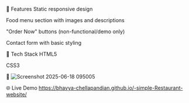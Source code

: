 🔧 Features
Static responsive design

Food menu section with images and descriptions

"Order Now" buttons (non-functional/demo only)

Contact form with basic styling

🚀 Tech Stack
HTML5

CSS3

📸 ![Screenshot 2025-06-18 095005](https://github.com/user-attachments/assets/f2ce242b-31d2-47b1-927a-59d30bbd7be0)

🌐 Live Demo
https://bhavya-chellapandian.github.io/-simple-Restaurant-website/
